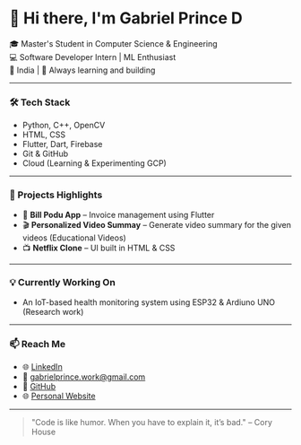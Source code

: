 # 👋 Hi there, I'm Gabriel Prince D

🎓 Master's Student in Computer Science & Engineering  
💻 Software Developer Intern | ML Enthusiast   
📍 India | 🚀 Always learning and building

---

### 🛠️ Tech Stack
- Python, C++, OpenCV 
- HTML, CSS  
- Flutter, Dart, Firebase    
- Git & GitHub  
- Cloud (Learning & Experimenting GCP)
---

### 📘 Projects Highlights
- 📱 **Bill Podu App** – Invoice management using Flutter  
- 🎬 **Personalized Video Summay** – Generate video summary for the given videos (Educational Videos)
- 📺 **Netflix Clone** – UI built in HTML & CSS  

---

### 💡 Currently Working On
- An IoT-based health monitoring system using ESP32 & Ardiuno UNO (Research work)  

---

### 📫 Reach Me
- 🌐 [LinkedIn](https://www.linkedin.com/in/gabriel-prince-236303203 )
- 📧 gabrielprince.work@gmail.com
- 🐙 [GitHub](https://github.com/ecnirpleirbag)
- 🌐 [Personal Website](https://ecnirpleirbag.github.io/Portfolio/)
---

> "Code is like humor. When you have to explain it, it’s bad." – Cory House
